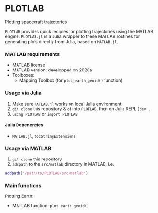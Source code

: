 # PLOTLAB
Plotting spacecraft trajectories

`PLOTLAB` provides quick recipies for plotting trajectories using the MATLAB engine.
`PLOTLAB.jl` is a Julia wrapper to these MATLAB routines for generating plots directly from Julia, based on `MATLAB.jl`. 


### MATLAB requirements

- MATLAB license
- MATLAB version: developped on 2020a
- Toolboxes: 
	- Mapping Toolbox (for `plot_earth_geoid()` function)


### Usage via Julia

1. Make sure `MATLAB.jl` works on local Julia environment
2. `git clone` this repository & `cd` into `PLOTLAB`, then on Julia REPL `]dev .`
3. `using PLOTLAB` or `import PLOTLAB`

#### Julia Depenencies
- `MATLAB.jl`, `DocStringExtensions`


### Usage via MATLAB

1. `git clone` this repository
2. `addpath` to the `src/matlab` directory in MATLAB, i.e.

```matlab
addpath('/path/to/PLOTLAB/src/matlab')
```


### Main functions

Plotting Earth: 

- MATLAB function: `plot_earth_geoid()`